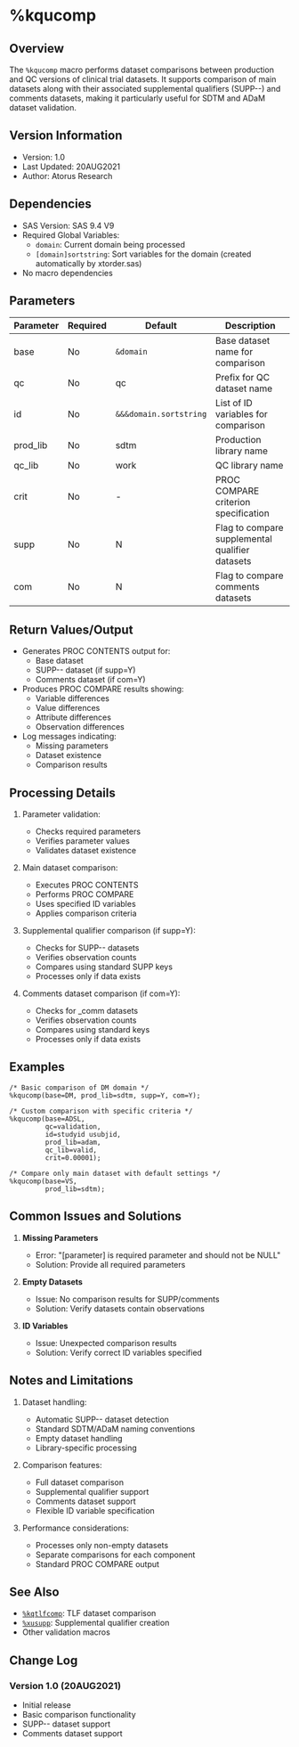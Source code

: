 # %kqucomp

## Overview
The `%kqucomp` macro performs dataset comparisons between production and QC versions of clinical trial datasets. It supports comparison of main datasets along with their associated supplemental qualifiers (SUPP--) and comments datasets, making it particularly useful for SDTM and ADaM dataset validation.

## Version Information
- Version: 1.0
- Last Updated: 20AUG2021
- Author: Atorus Research

## Dependencies
- SAS Version: SAS 9.4 V9
- Required Global Variables:
  - `domain`: Current domain being processed
  - `[domain]sortstring`: Sort variables for the domain (created automatically by xtorder.sas)
- No macro dependencies

## Parameters
| Parameter | Required | Default | Description |
|-----------|----------|---------|-------------|
| base | No | `&domain` | Base dataset name for comparison |
| qc | No | qc | Prefix for QC dataset name |
| id | No | `&&&domain.sortstring` | List of ID variables for comparison |
| prod_lib | No | sdtm | Production library name |
| qc_lib | No | work | QC library name |
| crit | No | - | PROC COMPARE criterion specification |
| supp | No | N | Flag to compare supplemental qualifier datasets |
| com | No | N | Flag to compare comments datasets |

## Return Values/Output
- Generates PROC CONTENTS output for:
  - Base dataset
  - SUPP-- dataset (if supp=Y)
  - Comments dataset (if com=Y)
- Produces PROC COMPARE results showing:
  - Variable differences
  - Value differences
  - Attribute differences
  - Observation differences
- Log messages indicating:
  - Missing parameters
  - Dataset existence
  - Comparison results

## Processing Details
1. Parameter validation:
   - Checks required parameters
   - Verifies parameter values
   - Validates dataset existence

2. Main dataset comparison:
   - Executes PROC CONTENTS
   - Performs PROC COMPARE
   - Uses specified ID variables
   - Applies comparison criteria

3. Supplemental qualifier comparison (if supp=Y):
   - Checks for SUPP-- datasets
   - Verifies observation counts
   - Compares using standard SUPP keys
   - Processes only if data exists

4. Comments dataset comparison (if com=Y):
   - Checks for _comm datasets
   - Verifies observation counts
   - Compares using standard keys
   - Processes only if data exists

## Examples
```sas
/* Basic comparison of DM domain */
%kqucomp(base=DM, prod_lib=sdtm, supp=Y, com=Y);

/* Custom comparison with specific criteria */
%kqucomp(base=ADSL,
         qc=validation,
         id=studyid usubjid,
         prod_lib=adam,
         qc_lib=valid,
         crit=0.00001);

/* Compare only main dataset with default settings */
%kqucomp(base=VS,
         prod_lib=sdtm);
```

## Common Issues and Solutions
1. **Missing Parameters**
   - Error: "[parameter] is required parameter and should not be NULL"
   - Solution: Provide all required parameters

2. **Empty Datasets**
   - Issue: No comparison results for SUPP/comments
   - Solution: Verify datasets contain observations

3. **ID Variables**
   - Issue: Unexpected comparison results
   - Solution: Verify correct ID variables specified

## Notes and Limitations
1. Dataset handling:
   - Automatic SUPP-- dataset detection
   - Standard SDTM/ADaM naming conventions
   - Empty dataset handling
   - Library-specific processing

2. Comparison features:
   - Full dataset comparison
   - Supplemental qualifier support
   - Comments dataset support
   - Flexible ID variable specification

3. Performance considerations:
   - Processes only non-empty datasets
   - Separate comparisons for each component
   - Standard PROC COMPARE output

## See Also
- [`%kqtlfcomp`](/man/study_specific/kqtlfcomp.md): TLF dataset comparison
- [`%xusupp`](/man/global/xusupp.md): Supplemental qualifier creation
- Other validation macros

## Change Log
### Version 1.0 (20AUG2021)
- Initial release
- Basic comparison functionality
- SUPP-- dataset support
- Comments dataset support 